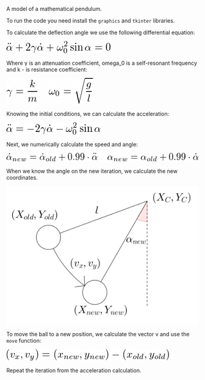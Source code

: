 A model of a mathematical pendulum.

To run the code you need install the `graphics` and `tkinter` libraries.

To calculate the deflection angle we use the following differential equation:

![Image alt](https://github.com/r0mbeg/mathematicalPendulum/blob/main/pendulumFormulas/equation.png)

Where γ is an attenuation coefficient, omega_0 is a self-resonant frequency and k - is resistance coefficient:

![Image alt](https://github.com/r0mbeg/mathematicalPendulum/blob/main/pendulumFormulas/gammaAndOmega0.png)

Knowing the initial conditions, we can calculate the acceleration:

![Image alt](https://github.com/r0mbeg/mathematicalPendulum/blob/main/pendulumFormulas/acceleration.png)

Next, we numerically calculate the speed and angle:

![Image alt](https://github.com/r0mbeg/mathematicalPendulum/blob/main/pendulumFormulas/angleAndVelocity.png)

When we know the angle on the new iteration, we calculate the new coordinates.

![Image alt](https://github.com/r0mbeg/mathematicalPendulum/blob/main/pendulumFormulas/nextIteration1.png)

To move the ball to a new position, we calculate the vector v and use the `move` function:

![Image alt](https://github.com/r0mbeg/mathematicalPendulum/blob/main/pendulumFormulas/move.png)

Repeat the iteration from the acceleration calculation.
